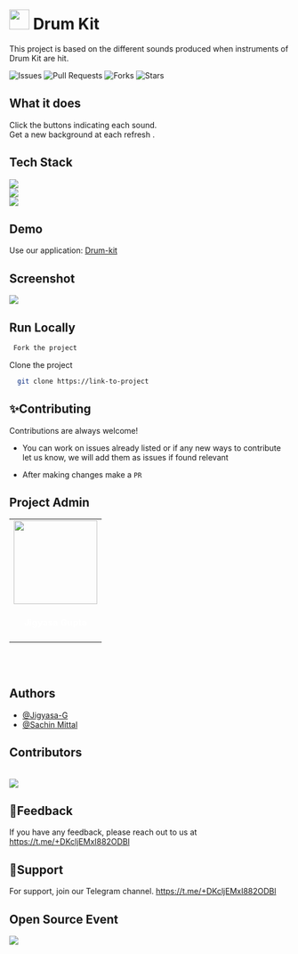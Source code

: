 
# <img src="https://raw.githubusercontent.com/Jigyasa-G/Drum-Kit-Website/main/favicon.ico" width="36"> Drum Kit

This project is based on the different sounds produced when instruments of Drum Kit are hit.

![Issues](https://img.shields.io/github/issues/Jigyasa-G/Drum-Kit-Website)
![Pull Requests](https://img.shields.io/github/issues-pr/Jigyasa-G/Drum-Kit-Website?)
![Forks](https://img.shields.io/github/forks/Jigyasa-G/Drum-Kit-Website)
![Stars](https://img.shields.io/github/stars/Jigyasa-G/Drum-Kit-Website)

## What it does 

Click the buttons indicating each sound. </br>
Get a new background at each refresh .

## Tech Stack

![](https://img.shields.io/badge/HTML5-E34F26?style=for-the-badge&logo=html5&logoColor=white) 
</br>
![](https://img.shields.io/badge/CSS3-1572B6?style=for-the-badge&logo=css3&logoColor=white) 
</br>
![](https://img.shields.io/badge/JavaScript-323330?style=for-the-badge&logo=javascript&logoColor=F7DF1E)

## Demo

Use our application: [Drum-kit](https://jigyasa-g.github.io/Drum-Kit-Website/)


## Screenshot
![](https://user-images.githubusercontent.com/94735564/145700332-615ac9b1-5628-4a70-b1f6-f75795e38ff8.jpeg)

## Run Locally

```bash
 Fork the project
```

Clone the project

```bash
  git clone https://link-to-project
```

## ✨Contributing

Contributions are always welcome!

- You can work on issues already listed or if any new ways to contribute let us know, we will add them as issues if found relevant

- After making changes make a `PR`

## Project Admin

<div align="center">
<table>
<tr>

<td align="center"><a href="https://github.com/Jigyasa-G"><img src="https://avatars.githubusercontent.com/u/75614134?v=4" width=150px height=150px /></a></br> <h4 style="color:white;">Jigyasa Gupta</h4>

</tr>
</table>
<br>

<br>
</div>

## Authors

- [@Jigyasa-G](https://www.github.com/Jigyasa-G)
- [@Sachin Mittal](https://github.com/SachinMittal1766)

## Contributors
<br>
<a href="https://github.com/rajraman786/Video-Downloader/graphs/contributors">
  <img src="https://contrib.rocks/image?repo=Jigyasa-G/Drum-Kit-Website" />
</a>
<br>

## 📃Feedback

If you have any feedback, please reach out to us at
https://t.me/+DKcljEMxI882ODBl

## 🙌Support

For support, join our Telegram channel.
https://t.me/+DKcljEMxI882ODBl

## Open Source Event

<img  src="https://vchrombiediary.files.wordpress.com/2017/12/screenshot-from-2017-12-05-17-02-03-another-copy-e1512483232128.png" href="https://kwoc.kossiitkgp.org/">

